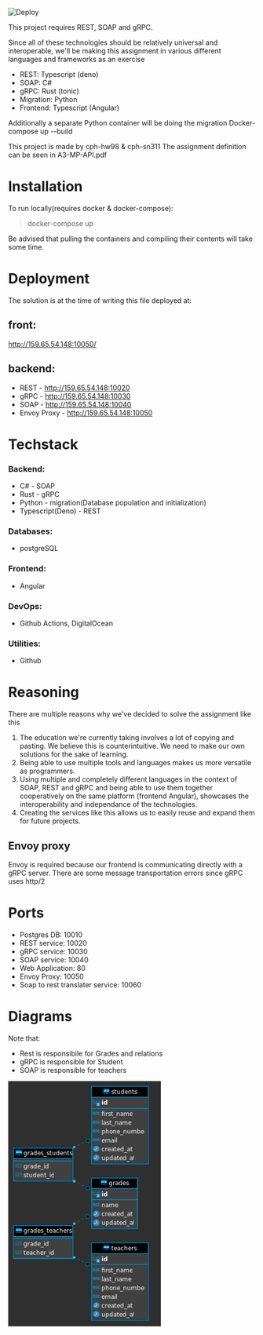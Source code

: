 ![Deploy](https://github.com/Mutestock/mini-project-loner-edition/actions/workflows/deploy.yml/badge.svg)

 This project requires REST, SOAP and gRPC. 

 Since all of these technologies should be relatively universal and interoperable, we'll be making this assignment in various different languages and frameworks as an exercise 


- REST: Typescript (deno) 
- SOAP: C# 
- gRPC: Rust (tonic) 
- Migration: Python
- Frontend: Typescript (Angular)

Additionally a separate Python container will be doing the migration
Docker-compose up --build

This project is made by cph-hw98 & cph-sn311
The assignment definition can be seen in A3-MP-API.pdf

# Installation

To run locally(requires docker & docker-compose):
> docker-compose up

Be advised that pulling the containers and compiling their contents will take some time.

# Deployment 

The solution is at the time of writing this file deployed at:

## front:
  http://159.65.54.148:10050/


## backend:
- REST - http://159.65.54.148:10020
- gRPC - http://159.65.54.148:10030
- SOAP - http://159.65.54.148:10040
- Envoy Proxy - http://159.65.54.148:10050


# Techstack

### Backend:
- C# - SOAP
- Rust - gRPC
- Python - migration(Database population and initialization)
- Typescript(Deno) - REST


### Databases:
- postgreSQL


### Frontend:
- Angular


### DevOps:
- Github Actions, DigitalOcean


### Utilities:
- Github


# Reasoning

There are multiple reasons why we've decided to solve the assignment like this

1.  The education we're currently taking involves a lot of copying and pasting. We believe this is counterintuitive. We need to make our own solutions for the sake of learning.
2. Being able to use multiple tools and languages makes us more versatile as programmers.
3. Using multiple and completely different languages in the context of SOAP, REST and gRPC and being able to use them together cooperatively on the same platform (frontend Angular), 
    showcases the interoperability and independance of the technologies.
4. Creating the services like this allows us to easily reuse and expand them for future projects.

## Envoy proxy
Envoy is required because our frontend is communicating directly with a gRPC server. There are some message transportation errors since gRPC uses http/2


# Ports
- Postgres DB: 10010
- REST service: 10020
- gRPC service: 10030
- SOAP service: 10040
- Web Application: 80
- Envoy Proxy: 10050
- Soap to rest translater service: 10060

# Diagrams
Note that:
- Rest is responsibile for Grades and relations
- gRPC is responsible for Student
- SOAP is responsible for teachers

![alt text](/resources/er_diagram.png "er_diagram")